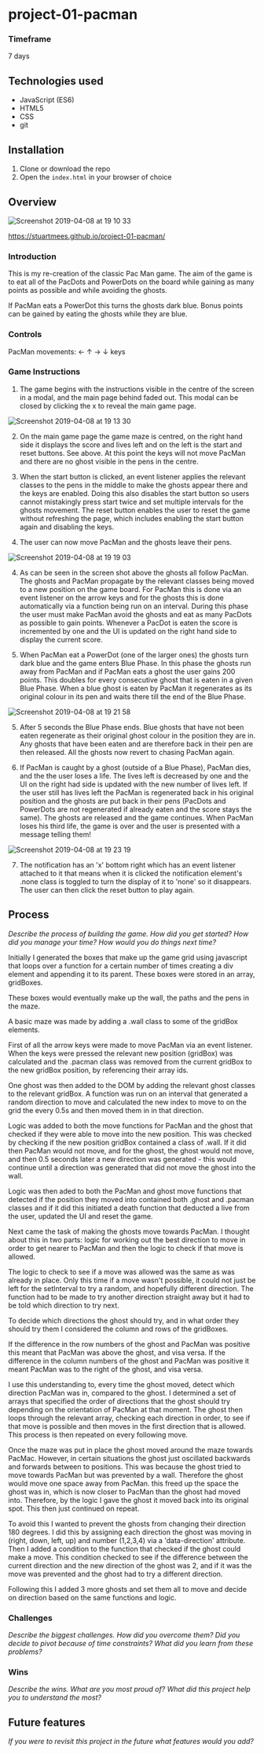 # project-01-pacman

### Timeframe
7 days

## Technologies used

* JavaScript (ES6)
* HTML5
* CSS
* git


## Installation

1. Clone or download the repo
1. Open the `index.html` in your browser of choice

## Overview

![Screenshot 2019-04-08 at 19 10 33](https://user-images.githubusercontent.com/35113861/55746619-0c231080-5a32-11e9-9003-fa6e75bf9232.png)


https://stuartmees.github.io/project-01-pacman/

### Introduction
This is my re-creation of the classic Pac Man game. The aim of the game is to eat all of the PacDots and PowerDots on the board while gaining as many points as possible and while avoiding the ghosts.

If PacMan eats a PowerDot this turns the ghosts dark blue. Bonus points can be gained by eating the ghosts while they are blue.

### Controls
PacMan movements: ← ↑ → ↓ keys

### Game Instructions
1. The game begins with the instructions visible in the centre of the screen in a modal, and the main page behind faded out. This modal can be closed by clicking the x to reveal the main game page.

![Screenshot 2019-04-08 at 19 13 30](https://user-images.githubusercontent.com/35113861/55746747-7045d480-5a32-11e9-92f8-0f7a9a596338.png)


2. On the main game page the game maze is centred, on the right hand side it displays the score and lives left and on the left is the start and reset buttons. See above. At this point the keys will not move PacMan and there are no ghost visible in the pens in the centre.

3. When the start button is clicked, an event listener applies the relevant classes to the pens in the middle to make the ghosts appear there and the keys are enabled. Doing this also disables the start button so users cannot mistakingly press start twice and set multiple intervals for the ghosts movement. The reset button enables the user to reset the game without refreshing the page, which includes enabling the start button again and disabling the keys.

4. The user can now move PacMan and the ghosts leave their pens.

![Screenshot 2019-04-08 at 19 19 03](https://user-images.githubusercontent.com/35113861/55747042-3cb77a00-5a33-11e9-8e90-132935ebd48a.png)

4. As can be seen in the screen shot above the ghosts all follow PacMan. The ghosts and PacMan propagate by the relevant classes being moved to a new position on the game board. For PacMan this is done via an event listener on the arrow keys and for the ghosts this is done automatically via a function being run on an interval. During this phase the user must make PacMan avoid the ghosts and eat as many PacDots as possible to gain points. Whenever a PacDot is eaten the score is incremented by one and the UI is updated on the right hand side to display the current score.

5. When PacMan eat a PowerDot (one of the larger ones) the ghosts turn dark blue and the game enters Blue Phase. In this phase the ghosts run away from PacMan and if PacMan eats a ghost the user gains 200 points. This doubles for every consecutive ghost that is eaten in a given Blue Phase. When a blue ghost is eaten by PacMan it regenerates as its original colour in its pen and waits there till the end of the Blue Phase.

![Screenshot 2019-04-08 at 19 21 58](https://user-images.githubusercontent.com/35113861/55747217-a8014c00-5a33-11e9-9f6b-d0ca9e8bdd98.png)

5. After 5 seconds the Blue Phase ends. Blue ghosts that have not been eaten regenerate as their original ghost colour in the position they are in. Any ghosts that have been eaten and are therefore back in their pen are then released. All the ghosts now revert to chasing PacMan again.

6. If PacMan is caught by a ghost (outside of a Blue Phase), PacMan dies, and the the user loses a life. The lives left is decreased by one and the UI on the right had side is updated with the new number of lives left. If the user still has lives left the PacMan is regenerated back in his original position and the ghosts are put back in their pens (PacDots and PowerDots are not regenerated if already eaten and the score stays the same). The ghosts are released and the game continues. When PacMan loses his third life, the game is over and the user is presented with a message telling them!

![Screenshot 2019-04-08 at 19 23 19](https://user-images.githubusercontent.com/35113861/55747283-cbc49200-5a33-11e9-966b-67a9b5aeb0ea.png)

7. The notification has an 'x' bottom right which has an event listener attached to it that means when it is clicked the notification element's .none class is toggled to turn the display of it to 'none' so it disappears. The user can then click the reset button to play again.



## Process
_Describe the process of building the game. How did you get started? How did you manage your time? How would you do things next time?_

Initially I generated the boxes that make up the game grid using javascript that loops over a function for a certain number of times creating a div element and appending it to its parent. These boxes were stored in an array, gridBoxes.

These boxes would eventually make up the wall, the paths and the pens in the maze.

A basic maze was made by adding a .wall class to some of the gridBox elements.

First of all the arrow keys were made to move PacMan via an event listener. When the keys were pressed the relevant new position (gridBox) was calculated and the .pacman class was removed from the current gridBox to the new gridBox position, by referencing their array ids.

One ghost was then added to the DOM by adding the relevant ghost classes to the relevant gridBox. A function was run on an interval that generated a random direction to move and calculated the new index to move to on the grid the every 0.5s and then moved them in in that direction.

Logic was added to both the move functions for PacMan and the ghost that checked if they were able to move into the new position. This was checked by checking if the new position gridBox contained a class of .wall. If it did then PacMan would not move, and for the ghost, the ghost would not move, and then 0.5 seconds later a new direction was generated - this would continue until a direction was generated that did not move the ghost into the wall.

Logic was then aded to both the PacMan and ghost move functions that detected if the position they moved into contained both .ghost and .pacman classes and if it did this initiated a death function that deducted a live from the user, updated the UI and reset the game.

Next came the task of making the ghosts move towards PacMan. I thought about this in two parts: logic for working out the best direction to move in order to get nearer to PacMan and then the logic to check if that move is allowed.

The logic to check to see if a move was allowed was the same as was already in place. Only this time if a move wasn't possible, it could not just be left for the setInterval to try a random, and hopefully different direction. The function had to be made to try another direction straight away but it had to be told which direction to try next.

To decide which directions the ghost should try, and in what order they should try them I considered the column and rows of the gridBoxes.

If the difference in the row numbers of the ghost and PacMan was positive this meant that PacMan was above the ghost, and visa versa. If the difference in the column numbers of the ghost and PacMan was positive it meant PacMan was to the right of the ghost, and visa versa.

I use this understanding to, every time the ghost moved, detect which direction PacMan was in, compared to the ghost. I determined a set of arrays that specified the order of directions that the ghost should try depending on the orientation of PacMan at that moment. The ghost then loops through the relevant array, checking each direction in order, to see if that move is possible and then moves in the first direction that is allowed. This process is then repeated on every following move.

Once the maze was put in place the ghost moved around the maze towards PacMac. However, in certain situations the ghost just oscillated backwards and forwards between to positions. This was because the ghost tried to move towards PacMan but was prevented by a wall. Therefore the ghost would move one space away from PacMan. this freed up the space the ghost was in, which is now closer to PacMan than the ghost had moved into. Therefore, by the logic I gave the ghost it moved back into its original spot. This then just continued on repeat.

To avoid this I wanted to prevent the ghosts from changing their direction 180 degrees. I did this by assigning each direction the ghost was moving in (right, down, left, up) and number (1,2,3,4) via a 'data-direction' attribute. Then I added a condition to the function that checked if the ghost could make a move. This condition checked to see if the difference between the current direction and the new direction of the ghost was 2, and if it was the move was prevented and the ghost had to try a different direction.

Following this I added 3 more ghosts and set them all to move and decide on direction based on the same functions and logic.





### Challenges
_Describe the biggest challenges. How did you overcome them? Did you decide to pivot because of time constraints? What did you learn from these problems?_

### Wins
_Describe the wins. What are you most proud of? What did this project help you to understand the most?_

## Future features
_If you were to revisit this project in the future what features would you add?_
